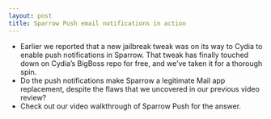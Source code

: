 ```yaml
---
layout: post
title: Sparrow Push email notifications in action
---
```

* Earlier we reported that a new jailbreak tweak was on its way to Cydia to enable push notifications in Sparrow. That tweak has finally touched down on Cydia’s BigBoss repo for free, and we’ve taken it for a thorough spin.
* Do the push notifications make Sparrow a legitimate Mail app replacement, despite the flaws that we uncovered in our previous video review?
* Check out our video walkthrough of Sparrow Push for the answer.


